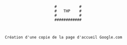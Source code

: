
                                         #          #
                                         #   THP    #
                                         #          #
                                         ############



                   Création d'une copie de la page d'accueil Google.com
